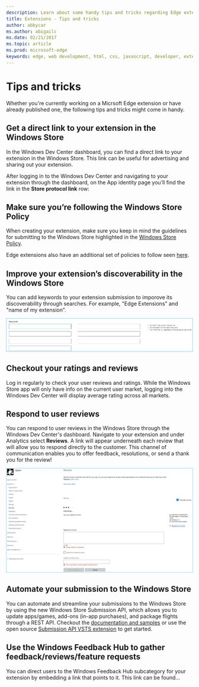 ```yaml
---
description: Learn about some handy tips and tricks regarding Edge extensions
title: Extensions - Tips and tricks
author: abbycar
ms.author: abigailc
ms.date: 02/21/2017
ms.topic: article
ms.prod: microsoft-edge
keywords: edge, web development, html, css, javascript, developer, extensions
---
```


# Tips and tricks

Whether you're currently working on a Micrsoft Edge extension or have already published one, the following tips and tricks might come in handy.

## Get a direct link to your extension in the Windows Store
In the Windows Dev Center dashboard, you can find a direct link to your extension in the Windows Store. This link can be useful for advertising and sharing out your extension.


After logging in to the Windows Dev Center and navigating to your extension through the dashboard, on the App identity page you’ll find the link in the **Store protocol link** row:
 
## Make sure you’re following the Windows Store Policy
When creating your extension, make sure you keep in mind the guidelines for submitting to the Windows Store highlighted in the [Windows Store Policy](https://msdn.microsoft.com/library/windows/apps/dn764944.aspx). 
 
Edge extensions also have an additional set of policies to follow seen [here](https://msdn.microsoft.com/library/windows/apps/dn764944.aspx#pol_10_12).

## Improve your extension’s discoverability in the Windows Store
You can add keywords to your extension submission to imporove its discoverability through searches. For example, "Edge Extensions" and "name of my extension".

![Submitting a response to a review](./media/keywords.png)

## Checkout your ratings and reviews
Log in regularly to check your user reviews and ratings. While the Windows Store app will only have info on the current user market, logging into the Windows Dev Center will display average rating across all markets.

## Respond to user reviews
You can respond to user reviews in the Windows Store through the Windows Dev Center's dashboard. Navigate to your extension and under Analytics select **Reviews**. A link will appear underneath each review that will allow you to respond directly to the customer. This channel of communication enables you to offer feedback, resolutions, or send a thank you for the review!

![Submitting a response to a review](./media/reviews.png)

## Automate your submission to the Windows Store
You can automate and streamline your submissions to the Windows Store by using the new Windows Store Submission API, which allows you to update apps/games, add-ons (in-app purchases), and package flights through a REST API. Checkout the [documentation and samples](https://docs.microsoft.com/windows/uwp/monetize/create-and-manage-submissions-using-windows-store-services) or use the open source [Submission API VSTS extension](https://github.com/Microsoft/windows-dev-center-vsts-extension) to get started.

## Use the Windows Feedback Hub to gather feedback/reviews/feature requests

You can direct users to the Windows Feedback Hub subcategory for your extension by embedding a link that points to it. This link can be found...


